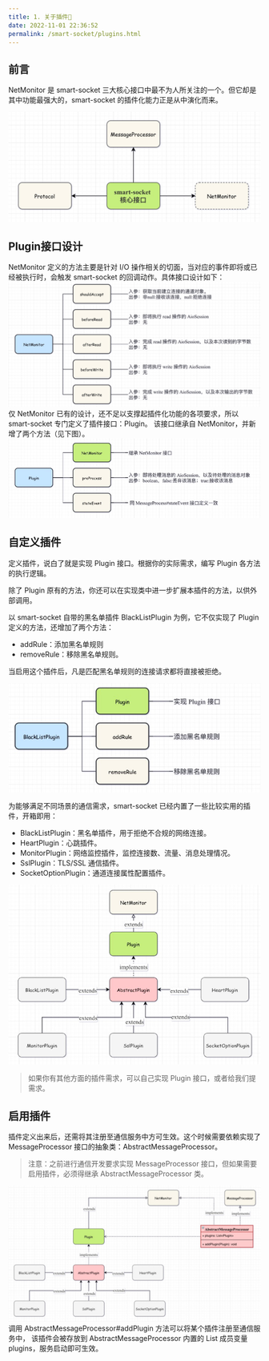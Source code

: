 ```yaml
---
title: 1. 关于插件💬
date: 2022-11-01 22:36:52
permalink: /smart-socket/plugins.html
---
```

## 前言
NetMonitor 是 smart-socket 三大核心接口中最不为人所关注的一个。但它却是其中功能最强大的，smart-socket 的插件化能力正是从中演化而来。

![](./img/interfaces.png)

## Plugin接口设计
NetMonitor 定义的方法主要是针对 I/O 操作相关的切面，当对应的事件即将或已经被执行时，会触发 smart-socket 的回调动作。具体接口设计如下：
![](./img/netmonitor.png)
仅 NetMonitor 已有的设计，还不足以支撑起插件化功能的各项要求，所以 smart-socket 专门定义了插件接口：Plugin。
该接口继承自 NetMonitor，并新增了两个方法（见下图）。
![](./img/plugin.png)

## 自定义插件
定义插件，说白了就是实现 Plugin 接口。根据你的实际需求，编写 Plugin 各方法的执行逻辑。

除了 Plugin 原有的方法，你还可以在实现类中进一步扩展本插件的方法，以供外部调用。

以 smart-socket 自带的黑名单插件 BlackListPlugin 为例，它不仅实现了 Plugin 定义的方法，还增加了两个方法：
  - addRule：添加黑名单规则
  - removeRule：移除黑名单规则。

当启用这个插件后，凡是匹配黑名单规则的连接请求都将直接被拒绝。

![](./img/blacklistplugin.png)

为能够满足不同场景的通信需求，smart-socket 已经内置了一些比较实用的插件，开箱即用：
- BlackListPlugin：黑名单插件，用于拒绝不合规的网络连接。
- HeartPlugin：心跳插件。
- MonitorPlugin：网络监控插件，监控连接数、流量、消息处理情况。
- SslPlugin：TLS/SSL 通信插件。
- SocketOptionPlugin：通道连接属性配置插件。

![](./img/abstract_plugin.png)
> 如果你有其他方面的插件需求，可以自己实现 Plugin 接口，或者给我们提需求。

## 启用插件
插件定义出来后，还需将其注册至通信服务中方可生效。这个时候需要依赖实现了 MessageProcessor 接口的抽象类：AbstractMessageProcessor。
> 注意：之前进行通信开发要求实现 MessageProcessor 接口，但如果需要启用插件，必须得继承 AbstractMessageProcessor 类。

![](./img/register_plugin.png)
调用 AbstractMessageProcessor#addPlugin 方法可以将某个插件注册至通信服务中，
该插件会被存放到 AbstractMessageProcessor 内置的 List 成员变量 plugins，服务启动即可生效。

